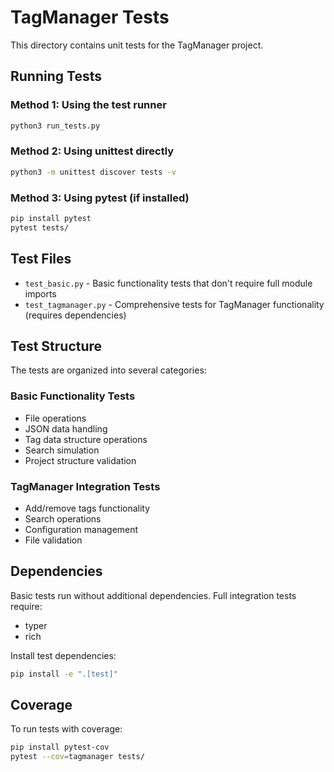 # TagManager Tests

This directory contains unit tests for the TagManager project.

## Running Tests

### Method 1: Using the test runner

```bash
python3 run_tests.py
```

### Method 2: Using unittest directly

```bash
python3 -m unittest discover tests -v
```

### Method 3: Using pytest (if installed)

```bash
pip install pytest
pytest tests/
```

## Test Files

- `test_basic.py` - Basic functionality tests that don't require full module imports
- `test_tagmanager.py` - Comprehensive tests for TagManager functionality (requires dependencies)

## Test Structure

The tests are organized into several categories:

### Basic Functionality Tests

- File operations
- JSON data handling
- Tag data structure operations
- Search simulation
- Project structure validation

### TagManager Integration Tests

- Add/remove tags functionality
- Search operations
- Configuration management
- File validation

## Dependencies

Basic tests run without additional dependencies. Full integration tests require:

- typer
- rich

Install test dependencies:

```bash
pip install -e ".[test]"
```

## Coverage

To run tests with coverage:

```bash
pip install pytest-cov
pytest --cov=tagmanager tests/
```

